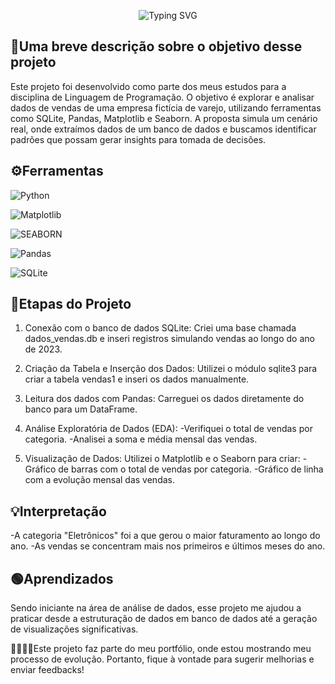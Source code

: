 <p align="center">
  <img src="https://readme-typing-svg.demolab.com?font=Roboto+Mono&size=21&pause=1500&color=green&center=true&vCenter=true&width=500&lines=An%C3%A1lise+de+Vendas+do+Varejo;Utilizando+linguagem+Python." alt="Typing SVG" />
</p>

## 💭Uma breve descrição sobre o objetivo desse projeto 
Este projeto foi desenvolvido como parte dos meus estudos para a disciplina de Linguagem de Programação. O objetivo é explorar e analisar dados de vendas de uma empresa fictícia de varejo, utilizando ferramentas como SQLite, Pandas, Matplotlib e Seaborn. A proposta simula um cenário real, onde extraímos dados de um banco de dados e buscamos identificar padrões que possam gerar insights para tomada de decisões.

## ⚙️Ferramentas 
![Python](https://img.shields.io/badge/python-fff?style=for-the-badge&logo=python&logoColor=ffdd54) 

![Matplotlib](https://img.shields.io/badge/Matplotlib-fff?style=for-the-badge&logo=&alogoColor=purple)

![SEABORN](https://img.shields.io/badge/seaborn-fff?style=for-the-badge&logo=seaborn5&logoColor=)

![Pandas](https://img.shields.io/badge/pandas-fff?style=for-the-badge&logo=pandas&logoColor=ffdd54) 

![SQLite](https://img.shields.io/badge/SQLite-white?style=for-the-badge&logo=sqlite&logoColor=07405E)


## 📑Etapas do Projeto
1. Conexão com o banco de dados SQLite:
Criei uma base chamada dados_vendas.db e inseri registros simulando vendas ao longo do ano de 2023. 

2. Criação da Tabela e Inserção dos Dados:
Utilizei o módulo sqlite3 para criar a tabela vendas1 e inseri os dados manualmente.

3. Leitura dos dados com Pandas:
Carreguei os dados diretamente do banco para um DataFrame.

4. Análise Exploratória de Dados (EDA):
-Verifiquei o total de vendas por categoria.
-Analisei a soma e média mensal das vendas.

5. Visualização de Dados:
Utilizei o Matplotlib e o Seaborn para criar:
-Gráfico de barras com o total de vendas por categoria.
-Gráfico de linha com a evolução mensal das vendas.

## 💡Interpretação
-A categoria "Eletrônicos" foi a que gerou o maior faturamento ao longo do ano.
-As vendas se concentram mais nos primeiros e últimos meses do ano.

## 🟢Aprendizados
Sendo iniciante na área de análise de dados, esse projeto me ajudou a praticar desde a estruturação de dados em banco de dados até a geração de visualizações significativas.

🫱🏾‍🫲🏻Este projeto faz parte do meu portfólio, onde estou mostrando meu processo de evolução. Portanto, fique à vontade para sugerir melhorias e enviar feedbacks!
